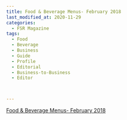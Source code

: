 ```yaml
---
title: Food & Beverage Menus- February 2018
last_modified_at: 2020-11-29
categories:
  - FSR Magazine
tags:
  - Food
  - Beverage
  - Business
  - Guide
  - Profile
  - Editorial 
  - Business-to-Business
  - Editor



---
```




[Food & Beverage Menus- February 2018](http://www.omagdigital.com/publication/?i=469625&ver=html5&p=18)
